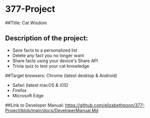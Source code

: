 # 377-Project

##Title: Cat Wisdom

## Description of the project:
- Save facts to a personalized list
- Delete any fact you no longer want
- Share facts using your device's Share API
- Trivia quiz to test your cat knowledge
  
##Target browsers:
Chrome (latest desktop & Android)
- Safari (latest macOS & iOS)
- Firefox
- Microsoft Edge
  
##Link to Developer Manual:
https://github.com/elizabethpoon/377-Project/blob/main/docs/DeveloperManual.Md

